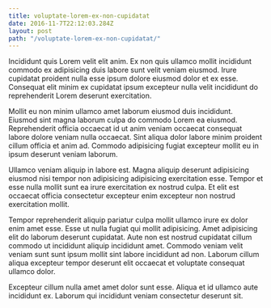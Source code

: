 ```yaml
---
title: voluptate-lorem-ex-non-cupidatat
date: 2016-11-7T22:12:03.284Z
layout: post
path: "/voluptate-lorem-ex-non-cupidatat/"
---
```


Incididunt quis Lorem velit elit anim. Ex non quis ullamco mollit incididunt commodo ex adipisicing duis labore sunt velit veniam eiusmod. Irure cupidatat proident nulla esse ipsum dolore eiusmod dolor et ex esse. Consequat elit minim ex cupidatat ipsum excepteur nulla velit incididunt do reprehenderit Lorem deserunt exercitation.

Mollit eu non minim ullamco amet laborum eiusmod duis incididunt. Eiusmod sint magna laborum culpa do commodo Lorem ea eiusmod. Reprehenderit officia occaecat id ut anim veniam occaecat consequat labore dolore veniam nulla occaecat. Sint aliqua dolor labore minim proident cillum officia et anim ad. Commodo adipisicing fugiat excepteur mollit eu in ipsum deserunt veniam laborum.

Ullamco veniam aliquip in labore est. Magna aliquip deserunt adipisicing eiusmod nisi tempor non adipisicing adipisicing exercitation esse. Tempor et esse nulla mollit sunt ea irure exercitation ex nostrud culpa. Et elit est occaecat officia consectetur excepteur enim excepteur non nostrud exercitation mollit.

Tempor reprehenderit aliquip pariatur culpa mollit ullamco irure ex dolor enim amet esse. Esse ut nulla fugiat qui mollit adipisicing. Amet adipisicing elit do laborum deserunt cupidatat. Aute non est nostrud cupidatat cillum commodo ut incididunt aliquip incididunt amet. Commodo veniam velit veniam sunt sunt ipsum mollit sint labore incididunt ad non. Laborum cillum aliqua excepteur tempor deserunt elit occaecat et voluptate consequat ullamco dolor.

Excepteur cillum nulla amet amet dolor sunt esse. Aliqua et id ullamco aute incididunt ex. Laborum qui incididunt veniam consectetur deserunt sit.